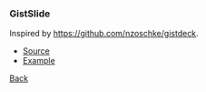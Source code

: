 ### GistSlide

Inspired by https://github.com/nzoschke/gistdeck.

* [Source](https://github.com/1000ch/gistslide)
* [Example](http://gistslide.herokuapp.com/)

[Back](0.md)
